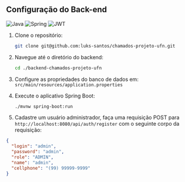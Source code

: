 ## Configuração do Back-end
![Java](https://img.shields.io/badge/java-%23ED8B00.svg?style=for-the-badge&logo=openjdk&logoColor=white)
![Spring](https://img.shields.io/badge/spring-%236DB33F.svg?style=for-the-badge&logo=spring&logoColor=white)
![JWT](https://img.shields.io/badge/JWT-black?style=for-the-badge&logo=JSON%20web%20tokens)

1. Clone o repositório:

    ```bash
    git clone git@github.com:luks-santos/chamados-projeto-ufn.git
    ```

2. Navegue até o diretório do backend:

    ```bash
    cd ./backend-chamados-projeto-ufn
    ```

3. Configure as propriedades do banco de dados em: `src/main/resources/application.properties`
   
4. Execute o aplicativo Spring Boot:

    ```bash
    ./mvnw spring-boot:run
    ```
5. Cadastre um usuário administrador, faça uma requisição POST para `http://localhost:8080/api/auth/register` com o seguinte corpo da requisição:

```json
{
  "login": "admin",
  "password": "admin",
  "role": "ADMIN",
  "name": "admin",
  "cellphone": "(99) 99999-9999" 
}
```
